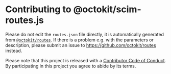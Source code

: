 # Contributing to @octokit/scim-routes.js

Please do not edit the `routes.json` file directly, it is automatically
generated from [`@octokit/routes`](https://github.com/octokit/routes). If there
is a problem e.g. with the parameters or description, please submit an issue to
https://github.com/octokit/routes instead.

Please note that this project is released with a [Contributor Code of Conduct][coc].
By participating in this project you agree to abide by its terms.

[coc]: ./CODE_OF_CONDUCT.md
